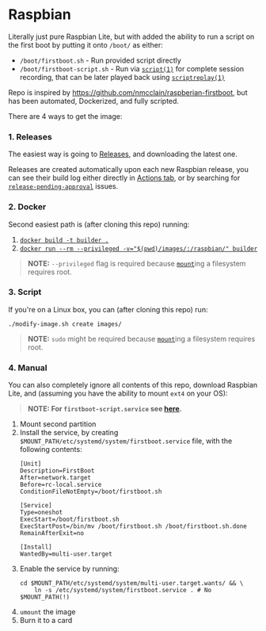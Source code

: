 Raspbian
=========

Literally just pure Raspbian Lite, but with added the ability to run a script on the first boot by putting it onto `/boot/` as either:

* `/boot/firstboot.sh` - Run provided script directly
* `/boot/firstboot-script.sh` - Run via [`script(1)`][script] for complete session recording, that can be later played back using [`scriptreplay(1)`][replay]

[script]: http://man7.org/linux/man-pages/man1/script.1.html
[replay]: http://man7.org/linux/man-pages/man1/scriptreplay.1.html

Repo is inspired by https://github.com/nmcclain/raspberian-firstboot, but has been automated, Dockerized, and fully scripted.

There are 4 ways to get the image:


### 1. Releases

The easiest way is going to [Releases], and downloading the latest one.

Releases are created automatically upon each new Raspbian release, you can see their build log either directly in [Actions tab][actions], or by searching for [`release-pending-approval`][issues] issues. 

[Releases]: https://github.com/meeDamian/raspbian/releases
[actions]: https://github.com/meeDamian/raspbian/actions
[issues]: https://github.com/meeDamian/raspbian/issues?q=is%3Aissue+sort%3Aupdated-desc+label%3Arelease-pending-approval+


### 2. Docker

Second easiest path is (after cloning this repo) running:

1. [`docker build -t builder .`][docker-build]
1. [`docker run --rm --privileged -v="$(pwd)/images/:/raspbian/" builder`][docker-run]

[docker-build]: https://github.com/meeDamian/raspbian/blob/731a1681e0f9dd9ba8b02b810bb473c286b405e7/.github/workflows/release.yml#L34
[docker-run]: https://github.com/meeDamian/raspbian/blob/731a1681e0f9dd9ba8b02b810bb473c286b405e7/.github/workflows/release.yml#L40

> **NOTE:** `--privileged` flag is required because [`mount`]ing a filesystem requires root.


### 3. Script

If you're on a Linux box, you can (after cloning this repo) run:

```shell script
./modify-image.sh create images/
```

> **NOTE:** `sudo` might be required because [`mount`]ing a filesystem requires root.

[`mount`]: https://github.com/meeDamian/raspbian/blob/master/modify-image.sh#L166


### 4. Manual

You can also completely ignore all contents of this repo, download Raspbian Lite, and (assuming you have the ability to mount `ext4` on your OS):

> **NOTE: For `firstboot-script.service` see [here].**

[here]: /firstboot-script.service

1. Mount second partition
1. Install the service, by creating `$MOUNT_PATH/etc/systemd/system/firstboot.service` file, with the following contents:
    ```unit file (systemd)
    [Unit]
    Description=FirstBoot
    After=network.target
    Before=rc-local.service
    ConditionFileNotEmpty=/boot/firstboot.sh
    
    [Service]
    Type=oneshot
    ExecStart=/boot/firstboot.sh
    ExecStartPost=/bin/mv /boot/firstboot.sh /boot/firstboot.sh.done
    RemainAfterExit=no
    
    [Install]
    WantedBy=multi-user.target
    ```
1. Enable the service by running:
    ```shell script
    cd $MOUNT_PATH/etc/systemd/system/multi-user.target.wants/ && \
        ln -s /etc/systemd/system/firstboot.service . # No $MOUNT_PATH(!)
    ```
1. `umount` the image
1. Burn it to a card
